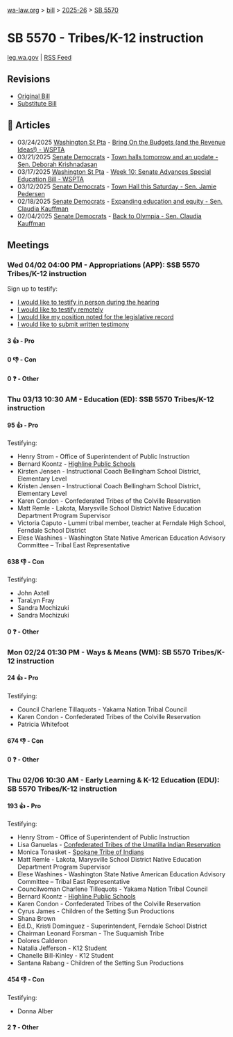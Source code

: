 [wa-law.org](/) > [bill](/bill/) > [2025-26](/bill/2025-26/) > [SB 5570](/bill/2025-26/sb/5570/)

# SB 5570 - Tribes/K-12 instruction
[leg.wa.gov](https://app.leg.wa.gov/billsummary?BillNumber=5570&Year=2025&Initiative=false) | [RSS Feed](./rss.xml)

## Revisions
* [Original Bill](1/)
* [Substitute Bill](S/)

## 📰 Articles
* 03/24/2025 [Washington St Pta](/org/washington_st_pta/) - [Bring On the Budgets (and the Revenue Ideas!) - WSPTA](https://www.wastatepta.org/bring-on-the-budgets-and-the-revenue-ideas/#:~:text=SSB%205570)
* 03/21/2025 [Senate Democrats](/org/senate_democrats/) - [Town halls tomorrow and an update - Sen. Deborah Krishnadasan](https://senatedemocrats.wa.gov/Krishnadasan/2025/03/21/town-halls-tomorrow-and-an-update/#:~:text=5570)
* 03/17/2025 [Washington St Pta](/org/washington_st_pta/) - [Week 10: Senate Advances Special Education Bill - WSPTA](https://www.wastatepta.org/senate-advances-special-education-bill/#:~:text=SSB%205570)
* 03/12/2025 [Senate Democrats](/org/senate_democrats/) - [Town Hall this Saturday - Sen. Jamie Pedersen](https://senatedemocrats.wa.gov/pedersen/2025/03/12/town-hall-this-saturday/#:~:text=SB%205570)
* 02/18/2025 [Senate Democrats](/org/senate_democrats/) - [Expanding education and equity - Sen. Claudia Kauffman](https://senatedemocrats.wa.gov/kauffman/2025/02/18/expanding-education-and-equity/#:~:text=Senate%20Bill%205570)
* 02/04/2025 [Senate Democrats](/org/senate_democrats/) - [Back to Olympia - Sen. Claudia Kauffman](https://senatedemocrats.wa.gov/kauffman/2025/02/04/back-to-olympia/#:~:text=SB%205570)

## Meetings
### Wed 04/02 04:00 PM - Appropriations (APP): SSB 5570 Tribes/K-12 instruction
Sign up to testify:
* [I would like to testify in person during the hearing](https://app.leg.wa.gov/csi/Testifier/Add?chamber=House&mId=33246&aId=166597&caId=26797&tId=1)
* [I would like to testify remotely](https://app.leg.wa.gov/csi/Testifier/Add?chamber=House&mId=33246&aId=166597&caId=26797&tId=2)
* [I would like my position noted for the legislative record](https://app.leg.wa.gov/csi/Testifier/Add?chamber=House&mId=33246&aId=166597&caId=26797&tId=3)
* [I would like to submit written testimony](https://app.leg.wa.gov/csi/Testifier/Add?chamber=House&mId=33246&aId=166597&caId=26797&tId=4)

#### 3 👍 - Pro

#### 0 👎 - Con

#### 0 ❓ - Other

### Thu 03/13 10:30 AM - Education (ED): SSB 5570 Tribes/K-12 instruction
#### 95 👍 - Pro
Testifying:
* Henry Strom - Office of Superintendent of Public Instruction
* Bernard Koontz - [Highline Public Schools](/org/highline_public_schools/)
* Kirsten Jensen - Instructional Coach Bellingham School District, Elementary Level
* Kristen Jensen - Instructional Coach Bellingham School District, Elementary Level
* Karen Condon - Confederated Tribes of the Colville Reservation
* Matt Remle - Lakota, Marysville School District Native Education Department Program Supervisor
* Victoria Caputo - Lummi tribal member, teacher at Ferndale High School, Ferndale School District
* Elese Washines - Washington State Native American Education Advisory Committee – Tribal East Representative

#### 638 👎 - Con
Testifying:
* John Axtell
* TaraLyn Fray
* Sandra Mochizuki
* Sandra Mochizuki

#### 0 ❓ - Other

### Mon 02/24 01:30 PM - Ways & Means (WM): SB 5570 Tribes/K-12 instruction
#### 24 👍 - Pro
Testifying:
* Council Charlene Tillaquots - Yakama Nation Tribal Council
* Karen Condon - Confederated Tribes of the Colville Reservation
* Patricia Whitefoot

#### 674 👎 - Con

#### 0 ❓ - Other

### Thu 02/06 10:30 AM - Early Learning & K-12 Education (EDU): SB 5570 Tribes/K-12 instruction
#### 193 👍 - Pro
Testifying:
* Henry Strom - Office of Superintendent of Public Instruction
* Lisa Ganuelas - [Confederated Tribes of the Umatilla Indian Reservation](/org/confederated_tribes_of_the_umatilla_indian_reservation/)
* Monica Tonasket - [Spokane Tribe of Indians](/org/spokane_tribe_of_indians/)
* Matt Remle - Lakota, Marysville School District Native Education Department Program Supervisor
* Elese Washines - Washington State Native American Education Advisory Committee – Tribal East Representative
* Councilwoman Charlene Tillequots - Yakama Nation Tribal Council
* Bernard Koontz - [Highline Public Schools](/org/highline_public_schools/)
* Karen Condon - Confederated Tribes of the Colville Reservation
* Cyrus James - Children of the Setting Sun Productions
* Shana Brown
* Ed.D., Kristi Dominguez - Superintendent, Ferndale School District
* Chairman Leonard Forsman - The Suquamish Tribe
* Dolores Calderon
* Natalia Jefferson - K12 Student
* Chanelle Bill-Kinley - K12 Student
* Santana Rabang - Children of the Setting Sun Productions

#### 454 👎 - Con
Testifying:
* Donna Alber

#### 2 ❓ - Other
